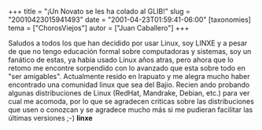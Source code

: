 +++
title = "¡Un Novato se les ha colado al GLIB!"
slug = "20010423015941493"
date = "2001-04-23T01:59:41-06:00"
[taxonomies]
tema = ["ChorosViejos"]
autor = ["Juan Caballero"]
+++

Saludos a todos los que han decidido por usar Linux, soy LINXE y a pesar
de que no tengo educación formal sobre computadoras y sistemas, soy un
fanático de estas, ya habia usado Linux años atras, pero ahora que lo
retomo me encontre sorpendido con lo avanzado que esta sobre todo en
"ser amigables".
Actualmente resido en Irapuato y me alegra mucho haber encontrado una
comunidad linux que sea del Bajio.
Recien ando probando algunas distribuciones de Linux (RedHat, Mandrake,
Debian, etc.) para ver cual me acomoda, por lo que se agradecen criticas
sobre las distribuciones que usen o conozcan y se agradece mucho más si
me pudieran facilitar las últimas versiones ;-) **linxe**
